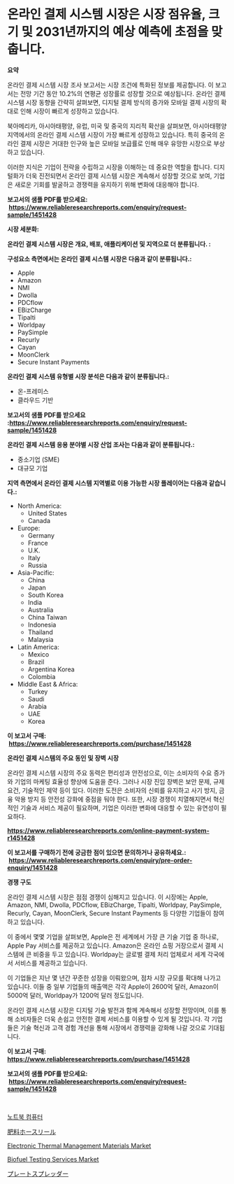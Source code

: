 <p><h1>온라인 결제 시스템 시장은 시장 점유율, 크기 및 2031년까지의 예상 예측에 초점을 맞춥니다.</h1></p><p><strong>요약</strong></p>
<p><p>온라인 결제 시스템 시장 조사 보고서는 시장 조건에 특화된 정보를 제공합니다. 이 보고서는 전망 기간 동안 10.2%의 연평균 성장률로 성장할 것으로 예상됩니다. 온라인 결제 시스템 시장 동향을 간략히 살펴보면, 디지털 결제 방식의 증가와 모바일 결제 시장의 확대로 인해 시장이 빠르게 성장하고 있습니다.</p><p>북아메리카, 아시아태평양, 유럽, 미국 및 중국의 지리적 확산을 살펴보면, 아시아태평양 지역에서의 온라인 결제 시스템 시장이 가장 빠르게 성장하고 있습니다. 특히 중국의 온라인 결제 시장은 거대한 인구와 높은 모바일 보급률로 인해 매우 유망한 시장으로 부상하고 있습니다.</p><p>이러한 지식은 기업이 전략을 수립하고 시장을 이해하는 데 중요한 역할을 합니다. 디지털화가 더욱 진전되면서 온라인 결제 시스템 시장은 계속해서 성장할 것으로 보여, 기업은 새로운 기회를 발굴하고 경쟁력을 유지하기 위해 변화에 대응해야 합니다.</p></p>
<p><strong>보고서의 샘플 PDF를 받으세요: &nbsp;<a href="https://www.reliableresearchreports.com/enquiry/request-sample/1451428">https://www.reliableresearchreports.com/enquiry/request-sample/1451428</a></strong></p>
<p><strong>시장 세분화:</strong></p>
<p><strong> 온라인 결제 시스템 시장은 개요, 배포, 애플리케이션 및 지역으로 더 분류됩니다. :</strong></p>
<p><strong>구성요소 측면에서는 온라인 결제 시스템 시장은 다음과 같이 분류됩니다.:</strong></p>
<p><ul><li>Apple</li><li>Amazon</li><li>NMI</li><li>Dwolla</li><li>PDCflow</li><li>EBizCharge</li><li>Tipalti</li><li>Worldpay</li><li>PaySimple</li><li>Recurly</li><li>Cayan</li><li>MoonClerk</li><li>Secure Instant Payments</li></ul></p>
<p><strong> 온라인 결제 시스템 유형별 시장 분석은 다음과 같이 분류됩니다.:</strong></p>
<p><ul><li>온-프레미스</li><li>클라우드 기반</li></ul></p>
<p><strong>보고서의 샘플 PDF를 받으세요 :<a href="https://www.reliableresearchreports.com/enquiry/request-sample/1451428">https://www.reliableresearchreports.com/enquiry/request-sample/1451428</a></strong></p>
<p><strong> 온라인 결제 시스템 응용 분야별 시장 산업 조사는 다음과 같이 분류됩니다.:</strong></p>
<p><ul><li>중소기업 (SME)</li><li>대규모 기업</li></ul></p>
<p><strong>지역 측면에서 온라인 결제 시스템 지역별로 이용 가능한 시장 플레이어는 다음과 같습니다.:</strong></p>
<p><ul>
    <li>
        North America:
        <ul>
            <li>United States</li>
            <li>Canada</li>
        </ul>
    </li>
    <li>
        Europe:
        <ul>
            <li>Germany</li>
            <li>France</li>
            <li>U.K.</li>
            <li>Italy</li>
            <li>Russia</li>
        </ul>
    </li>
    <li>
        Asia-Pacific:
        <ul>
            <li>China</li>
            <li>Japan</li>
            <li>South Korea</li>
            <li>India</li>
            <li>Australia</li>
            <li>China Taiwan</li>
            <li>Indonesia</li>
            <li>Thailand</li>
            <li>Malaysia</li>
        </ul>
    </li>
    <li>
        Latin America:
        <ul>
            <li>Mexico</li>
            <li>Brazil</li>
            <li>Argentina Korea</li>
            <li>Colombia</li>
        </ul>
    </li>
    <li>
        Middle East & Africa:
        <ul>
            <li>Turkey</li>
            <li>Saudi</li>
            <li>Arabia</li>
            <li>UAE</li>
            <li>Korea</li>
        </ul>
    </li>
    </ul></p>
<p><strong>이 보고서 구매: &nbsp;<a href="https://www.reliableresearchreports.com/purchase/1451428">https://www.reliableresearchreports.com/purchase/1451428</a></strong></p>
<p><strong>온라인 결제 시스템의 주요 동인 및 장벽 시장</strong></p>
<p><p>온라인 결제 시스템 시장의 주요 동력은 편리성과 안전성으로, 이는 소비자의 수요 증가와 기업의 마케팅 효율성 향상에 도움을 준다. 그러나 시장 진입 장벽은 보안 문제, 규제 요건, 기술적인 제약 등이 있다. 이러한 도전은 소비자의 신뢰를 유지하고 사기 방지, 금융 악용 방지 등 안전성 강화에 중점을 둬야 한다. 또한, 시장 경쟁이 치열해지면서 혁신적인 기술과 서비스 제공이 필요하며, 기업은 이러한 변화에 대응할 수 있는 유연성이 필요하다.</p></p>
<p><strong><a href="https://www.reliableresearchreports.com/online-payment-system-r1451428">https://www.reliableresearchreports.com/online-payment-system-r1451428</a></strong></p>
<p><strong>이 보고서를 구매하기 전에 궁금한 점이 있으면 문의하거나 공유하세요.: &nbsp;<a href="https://www.reliableresearchreports.com/enquiry/pre-order-enquiry/1451428">https://www.reliableresearchreports.com/enquiry/pre-order-enquiry/1451428</a></strong></p>
<p><strong>경쟁 구도</strong></p>
<p><p>온라인 결제 시스템 시장은 점점 경쟁이 심해지고 있습니다. 이 시장에는 Apple, Amazon, NMI, Dwolla, PDCflow, EBizCharge, Tipalti, Worldpay, PaySimple, Recurly, Cayan, MoonClerk, Secure Instant Payments 등 다양한 기업들이 참여하고 있습니다.</p><p>이 중에서 몇몇 기업을 살펴보면, Apple은 전 세계에서 가장 큰 기술 기업 중 하나로, Apple Pay 서비스를 제공하고 있습니다. Amazon은 온라인 쇼핑 거장으로서 결제 시스템에 큰 비중을 두고 있습니다. Worldpay는 글로벌 결제 처리 업체로서 세계 각국에서 서비스를 제공하고 있습니다.</p><p>이 기업들은 지난 몇 년간 꾸준한 성장을 이뤄왔으며, 점차 시장 규모를 확대해 나가고 있습니다. 이들 중 일부 기업들의 매출액은 각각 Apple이 2600억 달러, Amazon이 5000억 달러, Worldpay가 1200억 달러 정도입니다.</p><p>온라인 결제 시스템 시장은 디지털 기술 발전과 함께 계속해서 성장할 전망이며, 이를 통해 소비자들은 더욱 손쉽고 안전한 결제 서비스를 이용할 수 있게 될 것입니다. 각 기업들은 기술 혁신과 고객 경험 개선을 통해 시장에서 경쟁력을 강화해 나갈 것으로 기대됩니다.</p></p>
<p><strong>이 보고서 구매: &nbsp; <a href="https://www.reliableresearchreports.com/purchase/1451428">https://www.reliableresearchreports.com/purchase/1451428</a></strong></p>
<p><strong>보고서의 샘플 PDF를 받으세요: &nbsp;<a href="https://www.reliableresearchreports.com/enquiry/request-sample/1451428">https://www.reliableresearchreports.com/enquiry/request-sample/1451428</a></strong><strong></strong></p>
<p>&nbsp;</p>
<p><p><a href="https://github.com/bunxhcci35271755/Market-Research-Report-List-1/blob/main/422611020901.md">노트북 컴퓨터</a></p><p><a href="https://github.com/hwbcz413288296/Market-Research-Report-List-1/blob/main/253515422668.md">肥料ホースリール</a></p><p><a href="https://issuu.com/reportprime-2/docs/electronic-thermal-management-materials-market-siz">Electronic Thermal Management Materials Market</a></p><p><a href="https://issuu.com/reportprime-2/docs/biofuel-testing-services-market-size-2030.pptx">Biofuel Testing Services Market</a></p><p><a href="https://github.com/efcvopdgkdx128/Market-Research-Report-List-1/blob/main/883367522667.md">プレートスプレッダー</a></p></p>